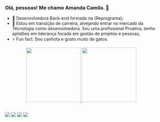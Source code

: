### Olá, pessoas! Me chamo Amanda Camila. 👋

- 🔭 Desenvolvedora Back-end formada na {Reprograma};
- 💬 Estou em transição de carreira, alvejando entrar no mercado da Técnologia como desenvolvedora. Sou uma profissional Proativa, tenho aptidões em liderança focada em gestão de projetos e pessoas;
- ⚡ Fun fact: Sou canhota e gosto muito de gatos.

<div align="center">
  <a href="https://github.com/mandy2407">
  <img height="180em" src="https://github-readme-stats.vercel.app/api?username=mandy2407&show_icons=true&theme=dracula&include_all_commits=true&count_private=true"/>
  <img height="180em" src="https://github-readme-stats.vercel.app/api/top-langs/?username=mandy2407&layout=compact&langs_count=7&theme=dracula"/>
</div>

##

<div>
  <a href="https://www.instagram.com/auzierest/" target="_blank"><img src="https://img.shields.io/badge/-Instagram-%23E4405F?style=for-the-badge&logo=instagram&logoColor=white" target="_blank"></a>
 <a href="https://discord.gg/Mandy#1125" target="_blank"><img src="https://img.shields.io/badge/Discord-7289DA?style=for-the-badge&logo=discord&logoColor=white" target="_blank"></a> 
  <a href = "mailto:amandacamila2407@gmail.com"><img src="https://img.shields.io/badge/-Gmail-%23333?style=for-the-badge&logo=gmail&logoColor=white" target="_blank"></a>
  <a href="https://www.linkedin.com/in/amanda-auzier-a96028177" target="_blank"><img src="https://img.shields.io/badge/-LinkedIn-%230077B5?style=for-the-badge&logo=linkedin&logoColor=white" target="_blank"></a> 
</div>



